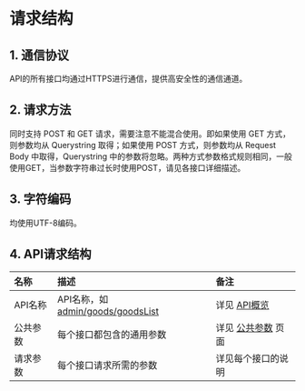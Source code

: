 # 请求结构

## 1. 通信协议

API的所有接口均通过HTTPS进行通信，提供高安全性的通信通道。

## 2. 请求方法

同时支持 POST 和 GET 请求，需要注意不能混合使用。即如果使用 GET 方式，则参数均从 Querystring 取得；如果使用 POST 方式，则参数均从 Request Body 中取得，Querystring 中的参数将忽略。两种方式参数格式规则相同，一般使用GET，当参数字符串过长时使用POST，请见各接口详细描述。

## 3. 字符编码

均使用UTF-8编码。

## 4. API请求结构

| 名称 | 描述 | 备注 |
| :--- | :--- | :--- |
| API名称 | API名称，如 [admin/goods/goodsList](/shang-pin-xiang-guan-jie-kou/cha-kan-shang-pin-lie-biao.md) | 详见 [API概览](/apigai-lan.md) |
| 公共参数 | 每个接口都包含的通用参数 | 详见 [公共参数](/diao-yong-fang-fa/gong-gong-can-shu.md) 页面 |
| 请求参数 | 每个接口请求所需的参数 | 详见每个接口的说明 |



